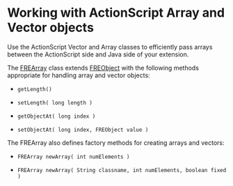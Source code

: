 # Working with ActionScript Array and Vector objects

Use the ActionScript Vector and Array classes to efficiently pass arrays between
the ActionScript side and Java side of your extension.

The [FREArray](../../android-java-api-reference/classes/frearray.md) class
extends [FREObject](../../android-java-api-reference/classes/freobject.md) with
the following methods appropriate for handling array and vector objects:

- `getLength()`

- `setLength( long length )`

- `getObjectAt( long index )`

- `setObjectAt( long index, FREObject value )`

The FREArray also defines factory methods for creating arrays and vectors:

- `FREArray newArray( int numElements )`

- `FREArray newArray( String classname, int numElements, boolean fixed )`
